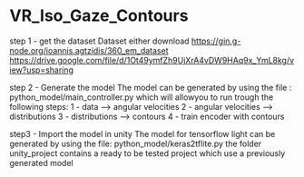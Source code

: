 # VR_Iso_Gaze_Contours

step 1 - get the dataset
Dataset either download 
https://gin.g-node.org/ioannis.agtzidis/360_em_dataset
https://drive.google.com/file/d/1Ot49ymfZh9UjXrA4vDW9HAq9x_YmL8kg/view?usp=sharing

step 2 - Generate the model 
The model can be generated by using the file :
python_model/main_controller.py
which will allowyou to run trough the following steps:
1 - data --> angular velocities
2 - angular velocities --> distributions 
3 - distributions --> contours
4 - train encoder with contours  

step3 - Import the model in unity 
The model for tensorflow light can be generated by using the file:
python_model/keras2tflite.py
the folder unity_project contains a ready to be tested project which use a previously generated model 

